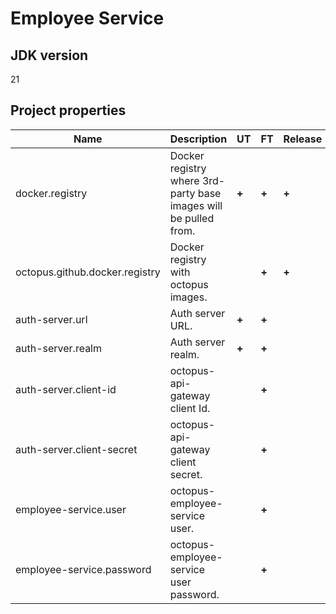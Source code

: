 # Employee Service

## JDK version

21

## Project properties

| Name                           | Description                                                      | UT    | FT    | Release |
|--------------------------------|------------------------------------------------------------------|-------|-------|---------|
| docker.registry                | Docker registry where 3rd-party base images will be pulled from. | **+** | **+** | **+**   |
| octopus.github.docker.registry | Docker registry with octopus images.                             |       | **+** | **+**   |
| auth-server.url                | Auth server URL.                                                 | **+** | **+** |         |
| auth-server.realm              | Auth server realm.                                               | **+** | **+** |         |
| auth-server.client-id          | octopus-api-gateway client Id.                                   |       | **+** |         |
| auth-server.client-secret      | octopus-api-gateway client secret.                               |       | **+** |         |
| employee-service.user          | octopus-employee-service user.                                   |       | **+** |         |
| employee-service.password      | octopus-employee-service user password.                          |       | **+** |         |